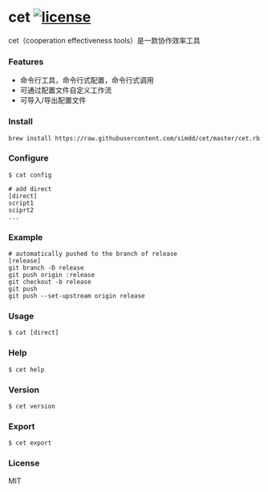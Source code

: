 # cet [![license](https://img.shields.io/npm/l/@forchange/apis.svg)](https://www.npmjs.com/package/@forchange/apis)

cet（cooperation effectiveness tools）是一款协作效率工具

### Features

- 命令行工具，命令行式配置，命令行式调用
- 可通过配置文件自定义工作流
- 可导入/导出配置文件

### Install

```shell
brew install https://raw.githubusercontent.com/simdd/cet/master/cet.rb
```

### Configure

```shell
$ cat config
```

```shell
# add direct
[direct]
script1
sciprt2
...
```

### Example

```shell
# automatically pushed to the branch of release
[release]
git branch -D release
git push origin :release
git checkout -b release
git push
git push --set-upstream origin release
```

### Usage

```shell
$ cat [direct]
```

### Help

```shell
$ cet help
```

### Version

```shell
$ cet version
```

### Export

```shell
$ cet export
```

### License

MIT

